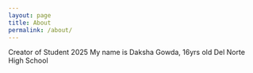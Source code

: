 ```yaml
---
layout: page
title: About
permalink: /about/
---
```


Creator of Student 2025
My name is Daksha Gowda, 16yrs old
Del Norte High School